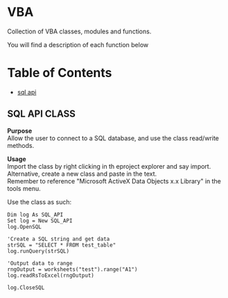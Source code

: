 # VBA
Collection of VBA classes, modules and functions.

You will find a description of each function below

# Table of Contents  
* [sql api](#SQL_API_CLASS)  
<a name="SQL_API_CLASS"/>




## SQL API CLASS
**Purpose**  
Allow the user to connect to a SQL database, and use the class read/write methods.

**Usage**  
Import the class by right clicking in th eproject explorer and say import.  
Alternative, create a new class and paste in the text.   
Remember to reference "Microsoft ActiveX Data Objects x.x Library" in the tools menu.   

Use the class as such:  
```
Dim log As SQL_API
Set log = New SQL_API
log.OpenSQL

'Create a SQL string and get data
strSQL = "SELECT * FROM test_table"
log.runQuery(strSQL)

'Output data to range
rngOutput = worksheets("test").range("A1")
log.readRsToExcel(rngOutput)

log.CloseSQL  
```
